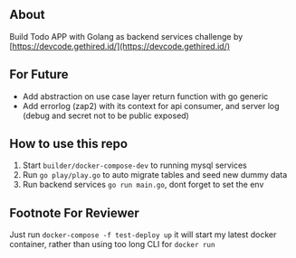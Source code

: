 ## About
Build Todo APP with Golang as backend services challenge by [https://devcode.gethired.id/](https://devcode.gethired.id/)

## For Future
- Add abstraction on use case layer return function with go generic
- Add errorlog (zap2) with its context for api consumer, and server log (debug and secret not to be public exposed)

## How to use this repo
1. Start `builder/docker-compose-dev` to running mysql services
2. Run `go play/play.go` to auto migrate tables and seed new dummy data
3. Run backend services `go run main.go`, dont forget to set the env

## Footnote For Reviewer
Just run `docker-compose -f test-deploy up` it will start my latest docker container, rather than using too long CLI for `docker run`
